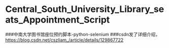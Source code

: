 # Central_South_University_Library_seats_Appointment_Script
###中南大学图书馆座位预约脚本-python-selenium
###csdn发了详细介绍，https://blog.csdn.net/cszliam_/article/details/129867722

